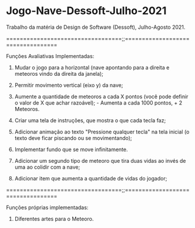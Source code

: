# Jogo-Nave-Dessoft-Julho-2021
Trabalho da matéria de Design de Software (Dessoft), Julho-Agosto 2021.

==================================;;==================================

Funções Avaliativas Implementadas:
1) Mudar o jogo para a horizontal (nave apontando para a direita e meteoros vindo da direita da janela);

2) Permitir movimento vertical (eixo y) da nave;

3) Aumente a quantidade de meteoros a cada X pontos (você pode definir o valor de X que achar razoável); - Aumenta a cada 1000 pontos, + 2 Meteoros.

4) Criar uma tela de instruções, que mostra o que cada tecla faz;

5) Adicionar animação ao texto "Pressione qualquer tecla" na tela inicial (o texto deve ficar piscando ou se movimentando);

6) Implementar fundo que se move infinitamente.

7) Adicionar um segundo tipo de meteoro que tira duas vidas ao invés de uma ao colidir com a nave;

8) Adicionar item que aumenta a quantidade de vidas do jogador;

==================================;;==================================

Funções próprias implementadas:
1) Diferentes artes para o Meteoro.
